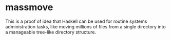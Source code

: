# massmove

This is a proof of idea that Haskell can be used for routine systems administration tasks, like moving millions of files from a single directory into a manageable tree-like directory structure.
